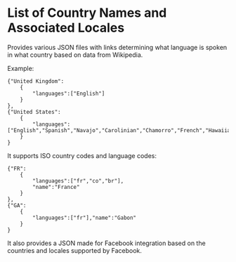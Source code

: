 List of Country Names and Associated Locales
====

Provides various JSON files with links determining what language is spoken in what country based on data from Wikipedia.

Example:

	{"United Kingdom":
		{
			"languages":["English"]
		}
	},
	{"United States":
		{
			"languages":["English","Spanish","Navajo","Carolinian","Chamorro","French","Hawaiian","Samoan"]
		}
	}


It supports ISO country codes and language codes:

	{"FR":
		{
			"languages":["fr","co","br"],
			"name":"France"
		}
	},
	{"GA":
		{
			"languages":["fr"],"name":"Gabon"
		}
	}

It also provides a JSON made for Facebook integration based on the countries and locales supported by Facebook.
